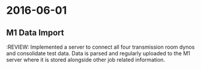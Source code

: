 # 2016-06-01

## M1 Data Import
:REVIEW:
Implemented a server to connect all four transmission room dynos and consolidate test data. Data is parsed and regularly uploaded to the M1 server where it is stored alongside other job related information.
